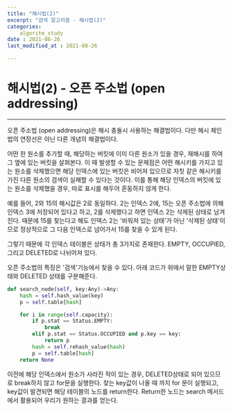 ```yaml
---
title: "해시법(2)"
excerpt: "검색 알고리즘 - 해시법(2)"
categories:
    algoritm_study
date : 2021-08-26
last_modified_at : 2021-08-26

---
```

# 해시법(2) - 오픈 주소법 (open addressing)
********

오픈 주소법 (open addressing)은 해시 충돌시 사용하는 해결법이다. 다만 해시 체인법의 연장선은
아닌 다른 개념의 해결법이다.

어떤 한 원소를 추가할 때, 해당하는 버킷에 이미 다른 원소가 있을 경우, 재해시를 하여 그 옆에 있는 버킷을
살펴본다. 이 때 발생할 수 있는 문제점은 어떤 해시키를 가지고 있는 원소를 삭제했으면 해당 인덱스에 있는
버킷은 비어져 있으므로 자칫 같은 해시키를 가진 다른 원소의 검색이 실패할 수 있다는 것이다.
이를 통해 해당 인덱스의 버킷에 있는 원소를 삭제했을 경우, 따로 표시를 해두어 혼동하지 않게 한다.

예를 들어, 2와 15의 해시값은 2로 동일하다. 2는 인덱스 2에, 15는 오픈 주소법에 의해 인덱스 3에
저장되어 있다고 하고, 2를 삭제했다고 하면 인덱스 2는 삭제된 상태로 남겨진다. 때문에 15를 찾는다고 해도
인덱스 2는 '비워져 있는 상태'가 아닌 '삭제된 상태'이므로 정상적으로 그 다음 인덱스로 넘어가서 15를
찾을 수 있게 된다.

그렇기 때문에 각 인덱스 테이블은 상태가 총 3가지로 존재한다. EMPTY, OCCUPIED, 그리고 DELETED로
나뉘어져 있다.

오픈 주소법의 특징은 '검색'기능에서 찾을 수 있다. 아래 코드가 위에서 말한 EMPTY상태와 DELETED 상태를
구분해준다. 
~~~python
def search_node(self, key:Any)->Any:
    hash = self.hash_value(key)
    p = self.table[hash]

    for i in range(self.capacity):
        if p.stat == Status.EMPTY: 
            break
        elif p.stat == Status.OCCUPIED and p.key == key:
            return p
        hash = self.rehash_value(hash)
        p = self.table[hash]
    return None 
~~~
이전에 해당 인덱스에서 원소가 사라진 적이 있는 경우, DELETED상태로 되어 있으므로
break하지 않고 for문을 실행한다. 찾는 key값이 나올 때 까지 for 문이 실행되고, key값이 발견되면 해당 테이블의 노드를 return한다. 
Return한 노드는 search 메서드에서 활용되어 우리가 원하는 결과를 얻는다.
